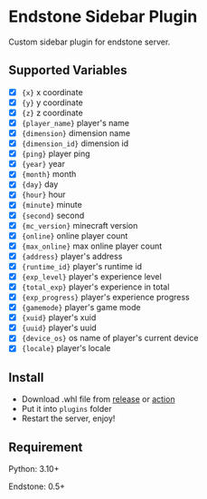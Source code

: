 # Endstone Sidebar Plugin

Custom sidebar plugin for endstone server.

## Supported Variables

- [x] `{x}` x coordinate
- [x] `{y}` y coordinate
- [x] `{z}` z coordinate
- [x] `{player_name}` player's name
- [x] `{dimension}` dimension name
- [x] `{dimension_id}` dimension id
- [x] `{ping}` player ping
- [x] `{year}` year
- [x] `{month}` month
- [x] `{day}` day
- [x] `{hour}` hour
- [x] `{minute}` minute
- [x] `{second}` second
- [x] `{mc_version}` minecraft version
- [x] `{online}` online player count
- [x] `{max_online}` max online player count
- [x] `{address}` player's address
- [x] `{runtime_id}` player's runtime id
- [x] `{exp_level}` player's experience level
- [x] `{total_exp}` player's experience in total
- [x] `{exp_progress}` player's experience progress
- [x] `{gamemode}` player's game mode
- [x] `{xuid}` player's xuid
- [x] `{uuid}` player's uuid
- [x] `{device_os}` os name of player's current device
- [x] `{locale}` player's locale

## Install

- Download .whl file from [release](https://github.com/endstone-essentials/sidebar/releases) or [action](https://github.com/endstone-essentials/sidebar/actions/workflows/build.yml)
- Put it into `plugins` folder
- Restart the server, enjoy!

## Requirement

Python: 3.10+

Endstone: 0.5+